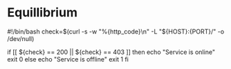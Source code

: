 # Equillibrium
#!/bin/bash
check=$(curl -s -w "%{http_code}\n" -L "${HOST}:{PORT}/" -o /dev/null)

if [[ ${check} == 200 || ${check} == 403 ]]
then
    echo "Service is online"
    exit 0
else
    echo "Service is offline"
    exit 1
fi    
